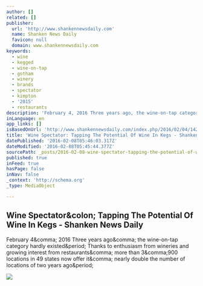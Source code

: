 ```yaml
---
author: []
related: []
publisher:
  url: 'http://www.shankennewsdaily.com'
  name: Shanken News Daily
  favicon: null
  domain: www.shankennewsdaily.com
keywords:
  - wine
  - kegged
  - wine-on-tap
  - gotham
  - winery
  - brands
  - spectator
  - kimpton
  - '2015'
  - restaurants
description: 'February 4, 2016 Three years ago, the wine-on-tap category hardly existed. Thanks to enthusiasm from wineries and growing interest from restaurants, more than 3,900 locations in 49 states now offer it, nearly double the number of locations of two years ago.'
inLanguage: en
app_links: []
isBasedOnUrl: 'http://www.shankennewsdaily.com/index.php/2016/02/04/14278/wine-spectator-tapping-the-potential-of-wine-in-kegs/'
title: 'Wine Spectator: Tapping The Potential Of Wine In Kegs - Shanken News Daily'
datePublished: '2016-02-08T05:46:03.317Z'
dateModified: '2016-02-08T05:45:44.377Z'
sourcePath: _posts/2016-02-08-wine-spectator-tapping-the-potential-of-wine-in-kegs-shan.md
published: true
inFeed: true
hasPage: false
inNav: false
_context: 'http://schema.org'
_type: MediaObject

---
```

<article style=""><h1>Wine Spectator&amp;colon; Tapping The Potential Of Wine In Kegs - Shanken News Daily</h1><p>February 4&amp;comma; 2016 Three years ago&amp;comma; the wine-on-tap category hardly existed&amp;period; Thanks to enthusiasm from wineries and growing interest from restaurants&amp;comma; more than 3&amp;comma;900 locations in 49 states now offer it&amp;comma; nearly double the number of locations of two years ago&amp;period;</p><img src="http://SHANKDNEW-ElasticL-A0CNGVQLG2YI-1454536625.us-east-1.elb.amazonaws.com/wp-content/uploads/2015/06/sndlogo.jpg" /></article>
